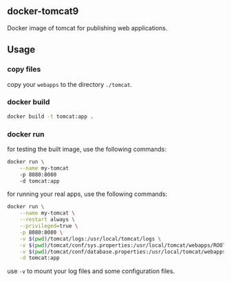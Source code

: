 ## docker-tomcat9

Docker image of tomcat for publishing web applications.

## Usage

### copy files
 
copy your `webapps` to the directory `./tomcat`.

### docker build

```bash
docker build -t tomcat:app .
```

### docker run

for testing the built image, use the following commands:
```bash
docker run \
    --name my-tomcat
    -p 8080:8080
    -d tomcat:app
```

for running your real apps, use the following commands:
```bash
docker run \
    --name my-tomcat \
    --restart always \
    --privileged=true \
    -p 8080:8080 \
    -v $(pwd)/tomcat/logs:/usr/local/tomcat/logs \
    -v $(pwd)/tomcat/conf/sys.properties:/usr/local/tomcat/webapps/ROOT/WEB-INF/classes/sys.properties \
    -v $(pwd)/tomcat/conf/database.properties:/usr/local/tomcat/webapps/ROOT/WEB-INF/classes/database.properties \
    -d tomcat:app
```

use `-v` to mount your log files and some configuration files.
